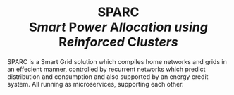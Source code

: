 # <div align = "center"> SPARC<br>S*mart* P*ower* A*llocation* *using* R*einforced* C*lusters*</div>
SPARC is a Smart Grid solution which compiles home networks and grids in an effecient manner, controlled by recurrent networks which predict distribution and consumption and also supported by an energy credit system. All running as microservices, supporting each other.
